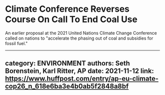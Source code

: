 # Climate Conference Reverses Course On Call To End Coal Use

An earlier proposal at the 2021 United Nations Climate Change Conference called on nations to "accelerate the phasing out of coal and subsidies for fossil fuel."

---
category: ENVIRONMENT
authors: Seth Borenstein, Karl Ritter, AP
date: 2021-11-12
link: https://www.huffpost.com/entry/ap-eu-climate-cop26_n_618e6ba3e4b0ab5f2848a8bf
---
